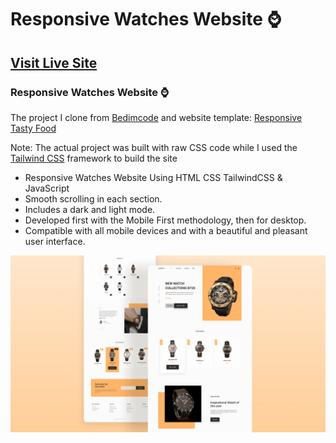 # Responsive Watches Website ⌚
## [Visit Live Site](https://rasan3-1416.github.io/Rolex-ecomerce-site/)
### Responsive Watches Website ⌚

The project I clone from [Bedimcode](https://www.youtube.com/c/Bedimcode) and website template: [Responsive Tasty Food](https://youtu.be/QPxYdbbCjhQ?si=nneIT4t5Xrfch9tb)

Note: The actual project was built with raw CSS code while I used the [Tailwind CSS](https://tailwindcss.com/) framework to build the site

- Responsive Watches Website Using HTML CSS TailwindCSS & JavaScript
- Smooth scrolling in each section.
- Includes a dark and light mode.
- Developed first with the Mobile First methodology, then for desktop.
- Compatible with all mobile devices and with a beautiful and pleasant user interface.

![preview img](./preview.png)
